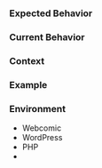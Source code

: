 <!-- Provide a brief, descriptive summary of the issue in the Title above -->

### Expected Behavior
<!-- For bugs, explain what should happen -->
<!-- For enhancements, explain how it should work -->

### Current Behavior
<!-- For bugs, explain what happens instead of the expected behavior -->
<!-- For enhancements, explain how it differs from the current behavior -->

### Context
<!-- How has this issue affected you? What are you trying to do? -->
<!-- Context helps us create a solution that is useful in the real world -->

### Example
<!-- For bugs, provide a link to a live example, steps to reproduce the bug, or
     relevant code -->
<!-- For enhancements, provide a link to a relevant example, or delete this
     section if no relevant example exists -->

### Environment
<!-- For bugs, include relevant details about the environment you experienced
     the bug in -->
<!-- For enhancements, delete this section -->

- Webcomic <!-- The version of Webcomic you're using -->
- WordPress <!-- The version of WordPress you're using -->
- PHP <!-- The version of PHP you're using -->
- <!-- The name and version of the browser you're using, if relevant -->
